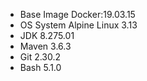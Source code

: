 * Base Image Docker:19.03.15
* OS System Alpine Linux 3.13
* JDK 8.275.01
* Maven 3.6.3
* Git 2.30.2
* Bash 5.1.0
